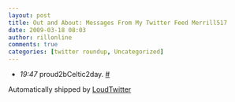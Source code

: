 ```yaml
---
layout: post
title: Out and About: Messages From My Twitter Feed Merrill517
date: 2009-03-18 08:03
author: rillonline
comments: true
categories: [twitter roundup, Uncategorized]
---
```

<ul class="loudtwitter"><li><em>19:47</em> proud2bCeltic2day. <a href="http://twitter.com/merrill517/statuses/1345697218">#</a></li></ul>Automatically shipped by <a href="http://www.loudtwitter.com">LoudTwitter</a>
